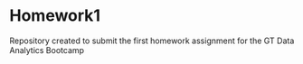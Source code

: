 # Homework1
Repository created to submit the first homework assignment for the GT Data Analytics Bootcamp
